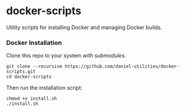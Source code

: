 # docker-scripts
Utility scripts for installing Docker and managing Docker builds.

### Docker Installation
Clone this repo to your system *with submodules*.
```
git clone --recursive https://github.com/daniel-utilities/docker-scripts.git
cd docker-scripts
```
Then run the installation script:
```
chmod +x install.sh
./install.sh
```
